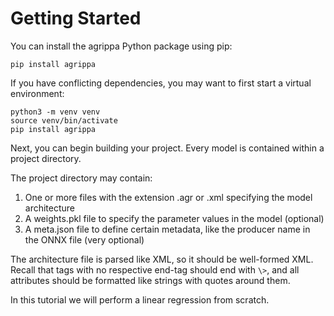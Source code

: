 # Getting Started

You can install the agrippa Python package using pip:

```
pip install agrippa
```

If you have conflicting dependencies, you may want to first start a virtual environment:

```
python3 -m venv venv
source venv/bin/activate
pip install agrippa
```

Next, you can begin building your project. Every model is contained within a project directory.

The project directory may contain:

1. One or more files with the extension .agr or .xml specifying the model architecture
2. A weights.pkl file to specify the parameter values in the model (optional)
3. A meta.json file to define certain metadata, like the producer name in the ONNX file (very optional)

The architecture file is parsed like XML, so it should be well-formed XML. Recall that tags with no respective end-tag should end with  `\>`, and all attributes should be formatted like strings with quotes around them.

In this tutorial we will perform a linear regression from scratch.
